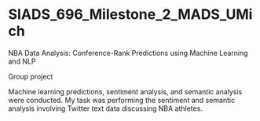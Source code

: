 # SIADS_696_Milestone_2_MADS_UMich
NBA Data Analysis: Conference-Rank Predictions using Machine Learning and NLP 

Group project

Machine learning predictions, sentiment analysis, and semantic analysis were conducted.  My task was performing the sentiment and semantic analysis involving Twitter text data discussing NBA athletes.

